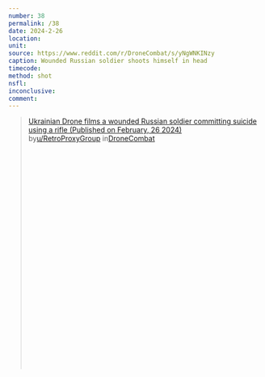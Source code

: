 ```yaml
---
number: 38
permalink: /38
date: 2024-2-26
location: 
unit:
source: https://www.reddit.com/r/DroneCombat/s/yNgWNKINzy
caption: Wounded Russian soldier shoots himself in head
timecode: 
method: shot
nsfl: 
inconclusive: 
comment: 
---
```

<blockquote class="reddit-embed-bq" style="height:500px" data-embed-height="584"><a href="https://www.reddit.com/r/DroneCombat/comments/1b0fmgq/ukrainian_drone_films_a_wounded_russian_soldier/">Ukrainian Drone films a wounded Russian soldier committing suicide using a rifle (Published on February, 26 2024)</a><br> by<a href="https://www.reddit.com/user/RetroProxyGroup/">u/RetroProxyGroup</a> in<a href="https://www.reddit.com/r/DroneCombat/">DroneCombat</a></blockquote><script async="" src="https://embed.reddit.com/widgets.js" charset="UTF-8"></script>